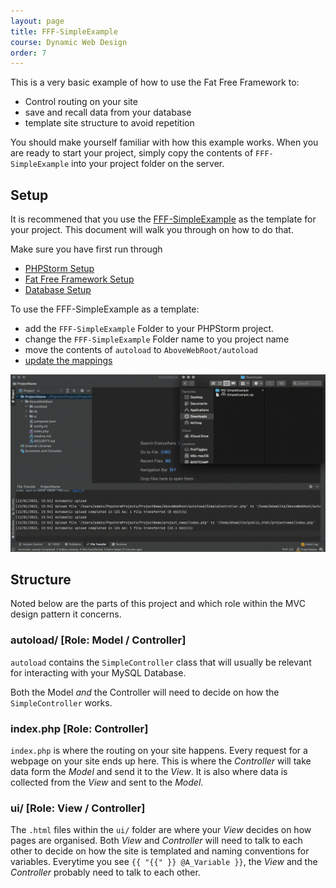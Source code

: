 ```yaml
---
layout: page
title: FFF-SimpleExample
course: Dynamic Web Design
order: 7
---
```


This is a very basic example of how to use the Fat Free Framework to:

- Control routing on your site
- save and recall data from your database
- template site structure to avoid repetition

You should make yourself familiar with how this example works. When you are ready to start your project, simply copy the contents of `FFF-SimpleExample` into your
project folder on the server.

## Setup

It is recommened that you use the [FFF-SimpleExample](./FFF-SimpleExample.html) as the template for your project. This document will walk you through on how to do that.

Make sure you have first run through

- [PHPStorm Setup](./phpstorm_sftp_setup.html)
- [Fat Free Framework Setup](./fat-free-framework-setup.html)
- [Database Setup](./database-setup.html)

To use the FFF-SimpleExample as a template:

- add the `FFF-SimpleExample` Folder to your PHPStorm project.
- change the `FFF-SimpleExample` Folder name to you project name
- move the contents of `autoload` to `AboveWebRoot/autoload`
- [update the mappings](./phpstorm-sftp-setup.html#map-a-folder)

![](gif/7-project-setup.gif)


## Structure

Noted below are the parts of this project and which role within the MVC design pattern it concerns.

### **autoload/** [Role: Model / Controller]

`autoload` contains the `SimpleController` class that will usually be relevant for interacting with your MySQL Database.

Both the Model _and_ the Controller will need to decide on how the `SimpleController` works.


### **index.php** [Role: Controller]

`index.php` is where the routing on your site happens. Every request for a webpage on your site ends up here.
This is where the _Controller_ will take data form the _Model_ and send it to the _View_. It is also where data is collected
from the _View_ and sent to the _Model_.

### **ui/** [Role: View / Controller]

The `.html` files within the `ui/` folder are where your _View_ decides on how pages are organised. Both _View_ and
_Controller_ will need to talk to each other to decide on how the site is templated and naming conventions for variables.
Everytime you see `{{ "{{" }} @A_Variable }}`, the _View_ and the _Controller_ probably need to talk to each other.
